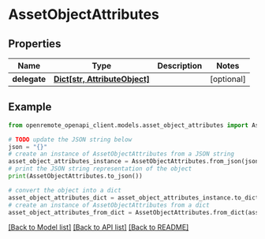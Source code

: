 # AssetObjectAttributes


## Properties

Name | Type | Description | Notes
------------ | ------------- | ------------- | -------------
**delegate** | [**Dict[str, AttributeObject]**](AttributeObject.md) |  | [optional] 

## Example

```python
from openremote_openapi_client.models.asset_object_attributes import AssetObjectAttributes

# TODO update the JSON string below
json = "{}"
# create an instance of AssetObjectAttributes from a JSON string
asset_object_attributes_instance = AssetObjectAttributes.from_json(json)
# print the JSON string representation of the object
print(AssetObjectAttributes.to_json())

# convert the object into a dict
asset_object_attributes_dict = asset_object_attributes_instance.to_dict()
# create an instance of AssetObjectAttributes from a dict
asset_object_attributes_from_dict = AssetObjectAttributes.from_dict(asset_object_attributes_dict)
```
[[Back to Model list]](../README.md#documentation-for-models) [[Back to API list]](../README.md#documentation-for-api-endpoints) [[Back to README]](../README.md)


